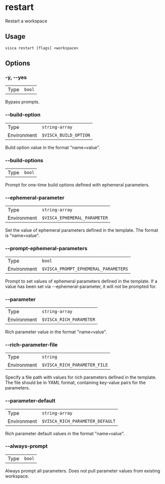 # restart

Restart a workspace

## Usage

```console
visca restart [flags] <workspace>
```

## Options

### -y, --yes

|      |                   |
| ---- | ----------------- |
| Type | <code>bool</code> |

Bypass prompts.

### --build-option

|             |                                  |
| ----------- | -------------------------------- |
| Type        | <code>string-array</code>        |
| Environment | <code>$VISCA_BUILD_OPTION</code> |

Build option value in the format "name=value".

### --build-options

|      |                   |
| ---- | ----------------- |
| Type | <code>bool</code> |

Prompt for one-time build options defined with ephemeral parameters.

### --ephemeral-parameter

|             |                                         |
| ----------- | --------------------------------------- |
| Type        | <code>string-array</code>               |
| Environment | <code>$VISCA_EPHEMERAL_PARAMETER</code> |

Set the value of ephemeral parameters defined in the template. The format is "name=value".

### --prompt-ephemeral-parameters

|             |                                                 |
| ----------- | ----------------------------------------------- |
| Type        | <code>bool</code>                               |
| Environment | <code>$VISCA_PROMPT_EPHEMERAL_PARAMETERS</code> |

Prompt to set values of ephemeral parameters defined in the template. If a value has been set via --ephemeral-parameter, it will not be prompted for.

### --parameter

|             |                                    |
| ----------- | ---------------------------------- |
| Type        | <code>string-array</code>          |
| Environment | <code>$VISCA_RICH_PARAMETER</code> |

Rich parameter value in the format "name=value".

### --rich-parameter-file

|             |                                         |
| ----------- | --------------------------------------- |
| Type        | <code>string</code>                     |
| Environment | <code>$VISCA_RICH_PARAMETER_FILE</code> |

Specify a file path with values for rich parameters defined in the template. The file should be in YAML format, containing key-value pairs for the parameters.

### --parameter-default

|             |                                            |
| ----------- | ------------------------------------------ |
| Type        | <code>string-array</code>                  |
| Environment | <code>$VISCA_RICH_PARAMETER_DEFAULT</code> |

Rich parameter default values in the format "name=value".

### --always-prompt

|      |                   |
| ---- | ----------------- |
| Type | <code>bool</code> |

Always prompt all parameters. Does not pull parameter values from existing workspace.
